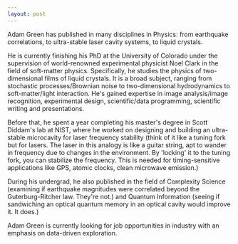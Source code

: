 ```yaml
---
layout: post
---
```

Adam Green has published in many disciplines in Physics: from earthquake correlations, to ultra-stable laser cavity systems, to liquid crystals.

He is currently finishing his PhD at the University of Colorado under the supervision of world-renowned experimental physicist Noel Clark in the field of soft-matter physics. Specifically, he studies the physics of two-dimensional films of liquid crystals. It is a broad subject, ranging from stochastic processes/Brownian noise to two-dimensional hydrodynamics to soft-matter/light interaction. He's gained expertise in image analysis/image recognition, experimental design, scientific/data programming, scientific writing and presentations.

Before that, he spent a year completing his master's degree in Scott Diddam's lab at NIST, where he worked on designing and building an ultra-stable microcavity for laser frequency stability (think of it like a tuning fork but for lasers. The laser in this analogy is like a guitar string, apt to wander in frequency due to changes in the environment. By 'locking' it to the tuning fork, you can stabilize the frequency. This is needed for timing-sensitive applications like GPS, atomic clocks, clean microwave emission.)

During his undergrad, he also published in the field of Complexity Science (examining if earthquake magnitudes were correlated beyond the Guterburg-Ritcher law. They're not.) and Quantum Information (seeing if sandwiching an optical quantum memory in an optical cavity would improve it. It does.)

Adam Green is currently looking for job opportunities in industry with an emphasis on data-driven exploration. 

